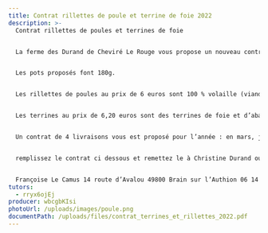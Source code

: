 ```yaml
---
title: Contrat rillettes de poule et terrine de foie 2022
description: >-
  Contrat rillettes de poules et terrines de foie


  La ferme des Durand de Cheviré Le Rouge vous propose un nouveau contrat terrines et rillettes. Après 1 an et demi de bons et loyaux services, une partie des poules de la ferme est transformée en terrines et rillettes.


  Les pots proposés font 180g.


  Les rillettes de poules au prix de 6 euros sont 100 % volaille (viande de poule et graisse de canard.)


  Les terrines au prix de 6,20 euros sont des terrines de foie et d’abats, viande de poule et graisse de porc.


  Un contrat de 4 livraisons vous est proposé pour l’année : en mars, juin septembre et décembre. Livraison le premier jeudi du mois


  remplissez le contrat ci dessous et remettez le à Christine Durand ou Françoise Le Camus tutrice du contrat rillettes et terrines


  Françoise Le Camus 14 route d’Avalou 49800 Brain sur l’Authion 06 14 44 28 95
tutors:
  - rryx6ojEj
producer: wbcgbKIsi
photoUrl: /uploads/images/poule.png
documentPath: /uploads/files/contrat_terrines_et_rillettes_2022.pdf
---
```

